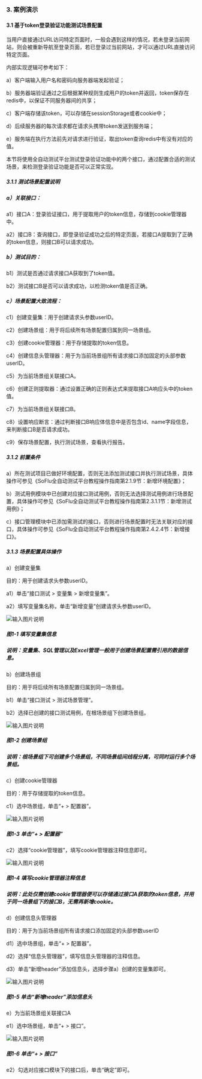 ### 3. 案例演示

#### 3.1 基于token登录验证功能测试场景配置

当用户直接通过URL访问特定页面时，一般会遇到这样的情况，若未登录当前网站，则会被重新导航至登录页面，若已登录过当前网站，才可以通过URL直接访问特定页面。

内部实现逻辑可参考如下：

a）客户端输入用户名和密码向服务器端发起验证；

b）服务器端验证通过之后根据某种规则生成用户的token并返回，token保存在redis中，以保证不同服务器间的共享；

c）客户端存储该token，可以存储在sessionStorage或者cookie中；

d）后续服务器的每次请求都在请求头携带token发送到服务端；

e）服务端在执行方法前先对请求进行验证，取出token查询redis中有没有对应的值。

本节将使用全自动测试平台测试登录验证功能中的两个接口，通过配置合适的测试场景，来检测登录验证功能是否可以正常实现。

##### 3.1.1 测试场景配置说明

##### a）关联接口：

a1）接口A：登录验证接口，用于提取用户的token信息，存储到cookie管理器中。

a2）接口B：查询接口，即登录验证成功之后的特定页面，若接口A提取到了正确的token信息，则接口B可以请求成功。

##### b）测试目的：

b1）测试是否通过请求接口A获取到了token值。

b2）测试接口B是否可以请求成功，以检测token值是否正确。

##### c）场景配置大致流程：

c1）创建变量集：用于创建请求头参数userID。

c2）创建场景组：用于将后续所有场景配置归属到同一场景组。

c3）创建cookie管理器：用于存储提取的token信息。

c4）创建信息头管理器：用于为当前场景组所有请求接口添加固定的头部参数userID。

c5）为当前场景组关联接口A。

c6）创建正则提取器：通过设置正确的正则表达式来提取接口A响应头中的token值。

c7）为当前场景组关联接口B。

c8）设置响应断言：通过判断接口B响应体信息中是否包含id、name字段信息，来判断接口B是否请求成功。

c9）保存场景配置，执行测试场景，查看执行报告。

##### 3.1.2 前置条件

a）所在测试项目已做好环境配置，否则无法添加测试接口并执行测试场景，具体操作可参见《SoFlu全自动测试平台教程操作指南第2.1.9节：新增环境配置》；

b）测试用例模块中已创建对应接口测试用例，否则无法选择测试用例进行场景配置，具体操作可参见《SoFlu全自动测试平台教程操作指南第2.3.1.1节：新增测试用例》；

c）接口管理模块中已添加需测试的接口，否则进行场景配置时无法关联对应的接口，具体操作可参见《SoFlu全自动测试平台教程操作指南第2.4.2.4节：新增接口》。

##### 3.1.3 场景配置具体操作

a）创建变量集

目的：用于创建请求头参数userID。

a1）单击“接口测试 > 变量集 > 新增变量集”。

a2）填写变量集名称，单击“新增变量”创建请求头参数userID。

![输入图片说明](../../images/SoFlu%E5%85%A8%E8%87%AA%E5%8A%A8%E6%B5%8B%E8%AF%95%E5%B9%B3%E5%8F%B0%E6%95%99%E7%A8%8B/3.%20%E6%A1%88%E4%BE%8B%E6%BC%94%E7%A4%BA/image.png)

##### 图1-1 填写变量集信息

##### 说明：变量集、SQL管理以及Excel管理一般用于创建场景配置需引用的数据信息。

b）创建场景组

目的：用于将后续所有场景配置归属到同一场景组。

b1）单击“接口测试 > 测试场景管理”。

b2）选择已创建的接口测试用例，在根场景组下创建场景组。

![输入图片说明](../../images/SoFlu%E5%85%A8%E8%87%AA%E5%8A%A8%E6%B5%8B%E8%AF%95%E5%B9%B3%E5%8F%B0%E6%95%99%E7%A8%8B/3.%20%E6%A1%88%E4%BE%8B%E6%BC%94%E7%A4%BA/1-2.png)

##### 图1-2 创建场景组

##### 说明：根场景组下可创建多个场景组，不同场景组间线程分离，可同时运行多个场景组。

c）创建cookie管理器

目的：用于存储提取的token信息。

c1）选中场景组，单击“+ > 配置器”。

![输入图片说明](../../images/SoFlu%E5%85%A8%E8%87%AA%E5%8A%A8%E6%B5%8B%E8%AF%95%E5%B9%B3%E5%8F%B0%E6%95%99%E7%A8%8B/3.%20%E6%A1%88%E4%BE%8B%E6%BC%94%E7%A4%BA/1-3.png)

##### 图1-3 单击“+ > 配置器”

c2）选择“cookie管理器”，填写cookie管理器注释信息即可。

![输入图片说明](../../images/SoFlu%E5%85%A8%E8%87%AA%E5%8A%A8%E6%B5%8B%E8%AF%95%E5%B9%B3%E5%8F%B0%E6%95%99%E7%A8%8B/3.%20%E6%A1%88%E4%BE%8B%E6%BC%94%E7%A4%BA/1-4.png)

##### 图1-4 填写cookie管理器注释信息

##### 说明：此处仅需创建cookie管理器便可以存储通过接口A获取的token信息，并用于同一场景组下的接口B，无需再新增cookie。

d）创建信息头管理器

目的：用于为当前场景组所有请求接口添加固定的头部参数userID

d1）选中场景组，单击“+ > 配置器”。

d2）选择“信息头管理器”，填写信息头管理器的注释信息。

d3）单击“新增header”添加信息头，选择步骤a）创建的变量集即可。

![输入图片说明](../../images/SoFlu%E5%85%A8%E8%87%AA%E5%8A%A8%E6%B5%8B%E8%AF%95%E5%B9%B3%E5%8F%B0%E6%95%99%E7%A8%8B/3.%20%E6%A1%88%E4%BE%8B%E6%BC%94%E7%A4%BA/1-5.png)

##### 图1-5 单击“新增header”添加信息头

e）为当前场景组关联接口A

e1）选中场景组，单击“+ > 接口”。

![输入图片说明](../../images/SoFlu%E5%85%A8%E8%87%AA%E5%8A%A8%E6%B5%8B%E8%AF%95%E5%B9%B3%E5%8F%B0%E6%95%99%E7%A8%8B/3.%20%E6%A1%88%E4%BE%8B%E6%BC%94%E7%A4%BA/1-6.png)

##### 图1-6 单击“+ > 接口”

e2）勾选对应接口模块下的接口后，单击“确定”即可。
